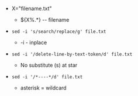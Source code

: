 * X="filename.txt"
  * ${X%.*}  -- filename 
* `sed -i 's/search/replace/g' file.txt`
  * -i - inplace

* `sed -i '/delete-line-by-text-token/d' file.txt`
  * No substitute (s) at star

* `sed -i '/*----*/d' file.txt`
  * asterisk = wildcard





